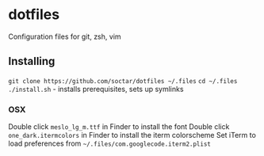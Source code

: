 # dotfiles
Configuration files for git, zsh, vim

## Installing
`git clone https://github.com/soctar/dotfiles ~/.files`
`cd ~/.files`
`./install.sh` - installs prerequisites, sets up symlinks

### OSX
Double click `meslo_lg_m.ttf` in Finder to install the font
Double click `one_dark.itermcolors` in Finder to install the iterm colorscheme
Set iTerm to load preferences from `~/.files/com.googlecode.iterm2.plist`
